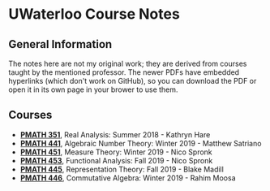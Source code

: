 # UWaterloo Course Notes
## General Information
The notes here are not my original work; they are derived from courses taught by the mentioned professor.
The newer PDFs have embedded hyperlinks (which don't work on GitHub), so you can download the PDF or open it in its own page in your brower to use them.
## Courses
- [**PMATH 351**](pmath_351_notes.pdf), Real Analysis: Summer 2018 - Kathryn Hare
- [**PMATH 441**](pmath_441_notes.pdf), Algebraic Number Theory: Winter 2019 - Matthew Satriano
- [**PMATH 451**](pmath_451_notes.pdf), Measure Theory: Winter 2019 -  Nico Spronk
- [**PMATH 453**](pmath_453_notes.pdf), Functional Analysis: Fall 2019 - Nico Spronk
- [**PMATH 445**](pmath_445_notes.pdf), Representation Theory: Fall 2019 - Blake Madill
- [**PMATH 446**](pmath_446_notes.pdf), Commutative Algebra: Winter 2019 -  Rahim Moosa
